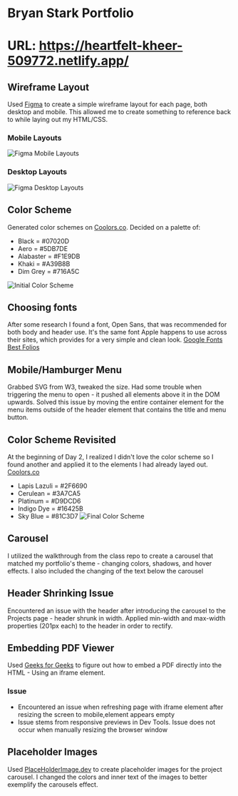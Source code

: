 # Bryan Stark Portfolio

# URL: https://heartfelt-kheer-509772.netlify.app/

## Wireframe Layout
Used [Figma](Figma.com) to create a simple wireframe layout for each page, both desktop and mobile. This allowed me to create something to reference back to while laying out my HTML/CSS.

### Mobile Layouts
![Figma Mobile Layouts](https://imgur.com/d12NGSY.png)

### Desktop Layouts
![Figma Desktop Layouts](https://imgur.com/bqfsxs9.png)

## Color Scheme
Generated color schemes on [Coolors.co](https://coolors.co/07020d-5db7de-f1e9db-a39b8b-716a5c). Decided on a palette of:
- Black = #07020D
- Aero = #5DB7DE
- Alabaster = #F1E9DB
- Khaki = #A39B8B
- Dim Grey = #716A5C

![Initial Color Scheme](https://imgur.com/l8e8CYr.png)

## Choosing fonts
After some research I found a font, Open Sans, that was recommended for both body and header use. It's the same font Apple happens to use across their sites, which provides for a very simple and clean look.
[Google Fonts](https://fonts.google.com/specimen/Open+Sans#styles)
[Best Folios](https://bestfolios.medium.com/10-great-fonts-for-portfolio-design-2debfe2f1bb9)

## Mobile/Hamburger Menu
Grabbed SVG from W3, tweaked the size. Had some trouble when triggering the menu to open - it pushed all elements above it in the DOM upwards. Solved this issue by moving the entire container element for the menu items outside of the header element that contains the title and menu button.


## Color Scheme Revisited
At the beginning of Day 2, I realized I didn't love the color scheme so I found another and applied it to the elements I had already layed out.
[Coolors.co](https://coolors.co/2f6690-3a7ca5-d9dcd6-16425b-81c3d7)
- Lapis Lazuli = #2F6690
- Cerulean = #3A7CA5
- Platinum = #D9DCD6
- Indigo Dye = #16425B
- Sky Blue = #81C3D7
![Final Color Scheme](https://imgur.com/v9UZPbr.png)

## Carousel
I utilized the walkthrough from the class repo to create a carousel that matched my portfolio's theme - changing colors, shadows, and hover effects. I also included the changing of the text below the carousel 

## Header Shrinking Issue
Encountered an issue with the header after introducing the carousel to the Projects page - header shrunk in width. Applied min-width and max-width properties (201px each) to the header in order to rectify.

## Embedding PDF Viewer
Used [Geeks for Geeks](https://www.geeksforgeeks.org/how-to-embed-pdf-file-using-html/) to figure out how to embed a PDF directly into the HTML - Using an iframe element.
### Issue
- Encountered an issue when refreshing page with iframe element after resizing the screen to mobile,element appears empty
- Issue stems from responsive previews in Dev Tools. Issue does not occur when manually resizing the browser window

## Placeholder Images
Used [PlaceHolderImage.dev](https://placeholderimage.dev/) to create placeholder images for the project carousel. I changed the colors and inner text of the images to better exemplify the carousels effect.
